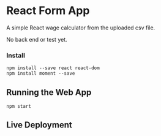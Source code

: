 # React Form App

A simple React wage calculator from the uploaded csv file. 

No back end or test yet.

### Install

```
npm install --save react react-dom
npm install moment --save
```

## Running the Web App

```
npm start
```

## Live Deployment


